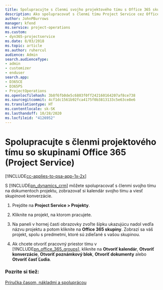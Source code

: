 ```yaml
---
title: Spolupracujte s členmi svojho projektového tímu s Office 365 skupinami
description: Ako spolupracovať s členmi tímu Project Service cez Office 365 Skupiny
author: JohnPBurrows
manager: kfend
ms.service: project-operations
ms.custom:
- dyn365-projectservice
ms.date: 8/03/2018
ms.topic: article
ms.author: ruhercul
audience: Admin
search.audienceType:
- admin
- customizer
- enduser
search.app:
- D365CE
- D365PS
- ProjectOperations
ms.openlocfilehash: 3b8f6fb0de5c6803f0ff242160164207af8ce738
ms.sourcegitcommit: 4cf1dc1561b92fca4175f0b3813133c5e63ce8e6
ms.translationtype: HT
ms.contentlocale: sk-SK
ms.lasthandoff: 10/28/2020
ms.locfileid: "4126952"
---
```

# <a name="collaborate-with-your-project-team-members-with-office-365-groups-project-service"></a>Spolupracujte s členmi projektového tímu so skupinami Office 365 (Project Service)

[!INCLUDE[cc-applies-to-psa-app-1x-2x](../includes/cc-applies-to-psa-app-1x-2x.md)]

S [!INCLUDE[pn_dynamics_crm](../includes/pn-dynamics-crm.md)] môžete spolupracovať s členmi svojho tímu na dokumentoch projektu, zobrazovať si kalendár svojho tímu a viesť skupinové konverzácie.  
  
1. Prejdite na **Project Service > Projekty**.  
  
2. Kliknite na projekt, na ktorom pracujete.  
  
3. Na paneli v hornej časti obrazovky zvoľte šípku ukazujúcu nadol vedľa názvu projektu a potom kliknite na **Office 365 skupiny**. Zobrazí sa váš projekt, spolu s predmetmi, ktoré sú zdieľané s vašou skupinou.  
  
4. Ak chcete otvoriť pracovný priestor tímu v [!INCLUDE[pn_office_365_groups](../includes/pn-office-365-groups.md)], kliknite na **Otvoriť kalendár**, **Otvoriť konverzácie**, **Otvoriť poznámkový blok**, **Otvoriť dokumenty** alebo **Otvoriť časť Ľudia**.  
  
### <a name="see-also"></a>Pozrite si tiež:  
 [Príručka časom, nákladmi a spoluprácou](../psa/time-expense-collaboration-guide.md)
